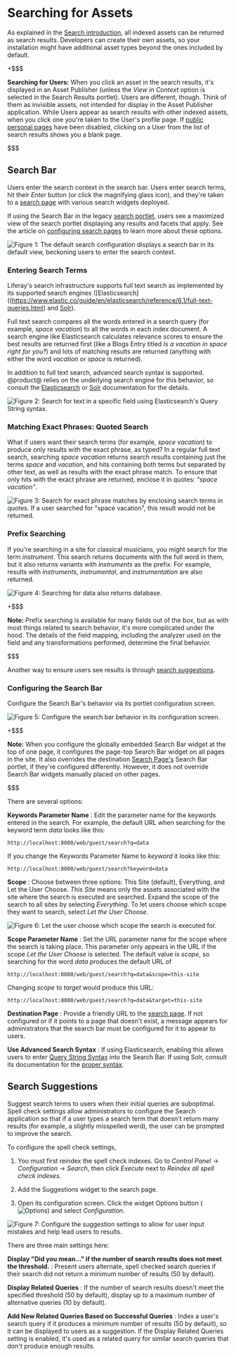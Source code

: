 # Searching for Assets [](id=searching-for-assets)

As explained in the 
[Search introduction](/discover/portal/-/knowledge_base/7-1/search), 
all indexed assets can be returned as search results. Developers can create
their own assets, so your installation might have additional asset types beyond
the ones included by default. 

+$$$

**Searching for Users:** When you click an asset in the search results, it's
displayed in an Asset Publisher (unless the *View in Context* option is selected
in the Search Results portlet). Users are different, though. Think of them as
invisible assets, not intended for display in the Asset Publisher application.
While Users appear as search results with other indexed assets, when you click
one you're taken to the User's profile page. If 
[public personal pages](/discover/portal/-/knowledge_base/7-1/creating-sites#customizing-personal-sites)
have been disabled, clicking on a User from the list of search results shows you a
blank page.

$$$

## Search Bar [](id=search-bar)

Users enter the search context in the search bar. Users enter search terms, hit
their *Enter* button (or click the magnifying glass icon), and they're taken to
a [search page](/discover/portal/-/knowledge_base/7-1/configuring-search-pages)
with various search widgets deployed. 

If using the Search Bar in the legacy 
[search portlet](discover/portal/-/knowledge_base/7-1/configuring-search-pages#legacy-search-experience),
users see a maximized view of the search portlet displaying any results and
facets that apply. See the article on 
[configuring search pages](discover/portal/-/knowledge_base/7-1/configuring-search-pages#legacy-search-experience)
to learn more about these options.

![Figure 1: The default search configuration displays a search bar in its default view,
beckoning users to enter the search context.](../../images/search-bar.png)

### Entering Search Terms [](id=entering-search-terms)

Liferay's search infrastructure supports full text search as implemented by its
supported search engines 
([Elasticsearch]((https://www.elastic.co/guide/en/elasticsearch/reference/6.1/full-text-queries.html)
and 
[Solr](http://lucene.apache.org/solr/features.html)).

Full text search compares all the words entered in a search query (for example,
*space vacation*) to all the words in each index document. A search engine like
Elasticsearch calculates relevance scores to ensure the best results are
returned first (like a Blogs Entry titled *Is a vacation in space right for
you?*) and lots of matching results are returned (anything with either the
word *vacation* or *space* is returned). 

In addition to full text search, advanced search syntax is supported. @product@
relies on the underlying search engine for this behavior, so consult the
[Elasticsearch](https://www.elastic.co/guide/en/elasticsearch/reference/6.1/query-dsl-query-string-query.html#query-string-syntax)
or 
[Solr](https://lucene.apache.org/solr/guide/6_6/query-syntax-and-parsing.html)
documentation for the details.

![Figure 2: Search for text in a specific field using Elasticsearch's Query String syntax.](../../images/search-advanced-syntax.png)

### Matching Exact Phrases: Quoted Search [](id=matching-exact-phrases-quoted-search)

What if users want their search terms (for example, _space vacation_) to produce
only results with the exact phrase, as typed? In a regular full text search,
searching _space vacation_ returns search results containing just the terms
_space_ and _vacation_, and hits containing both terms but separated by other
text, as well as results with the exact phrase match. To ensure that only hits
with the exact phrase are returned, enclose it in quotes: _"space vacation"_.

![Figure 3: Search for exact phrase matches by enclosing search terms in quotes. If a user searched for _"space vacation"_, this result would not be returned.](../../images/search-quoted.png)

### Prefix Searching [](id=prefix-searching)

If you're searching in a site for classical musicians, you might search for the
term *instrument*. This search returns documents with the full word in them, but
it also returns variants with *instruments* as the prefix. For example, results
with *instruments*, *instrumental*, and *instrumentation* are also returned.

![Figure 4: Searching for *data* also returns *database*.](../../images/search-prefix.png)

+$$$

**Note:** Prefix searching is available for many fields out of the box, but as
with most things related to search behavior, it's more complicated under the
hood. The details of the field mapping, including the analyzer used on the field
and any transformations performed, determine the final behavior.

$$$

Another way to ensure users see results is through 
[search suggestions](#search-suggestions).

### Configuring the Search Bar [](id=configuring-the-search-bar)

Configure the Search Bar's behavior via its portlet configuration screen.

![Figure 5: Configure the search bar behavior in its configuration screen.](../../images/search-bar-configuration.png)

+$$$

**Note:** When you configure the globally embedded Search Bar widget at the top
of one page, it configures the page-top Search Bar widget on all pages in the
site. It also overrides the destination 
[Search Page's](discover/portal/-/knowledge_base/7-1/configuring-search-pages) 
Search Bar portlet, if they're configured differently. However, it does not
override Search Bar widgets manually placed on other pages.

$$$

There are several options:

**Keywords Parameter Name**
: Edit the parameter name for the keywords entered in the search. For example,
the default URL when searching for the keyword term _data_ looks like
this: 

    http://localhost:8080/web/guest/search?q=data

If you change the Keywords Parameter Name to _keyword_ it looks like this:

    http://localhost:8080/web/guest/search?keyword=data

**Scope** 
: Choose between three options: This Site (default), Everything, and Let the
User Choose. *This Site* means only the assets associated with the site where the
search is executed are searched. Expand the scope of the search to all sites by
selecting *Everything*. To let users choose which scope they want to search,
select *Let the User Choose*.

![Figure 6: Let the user choose which scope the search is executed for.](../../images/search-scope.png)

**Scope Parameter Name** : Set the URL parameter name for the scope where the
search is taking place. This parameter only appears in the URL if the scope _Let
the User Choose_ is selected. The default value is _scope_, so searching for the
word _data_ produces the default URL of

    http://localhost:8080/web/guest/search?q=data&scope=this-site

Changing _scope_ to _target_ would produce this URL:

    http://localhost:8080/web/guest/search?q=data&target=this-site

**Destination Page**
: Provide a friendly URL to the 
[search page](/discover/portal/-/knowledge_base/7-1/configuring-search-pages).
If not configured or if it points to a page that doesn't exist, a message
appears for administrators that the search bar must be configured for it to
appear to users.

**Use Advanced Search Syntax**
: If using Elasticsearch, enabling this allows users to enter 
[Query String Syntax](https://www.elastic.co/guide/en/elasticsearch/reference/6.1/query-dsl-query-string-query.html#query-string-syntax) 
into the Search Bar. If using Solr, consult its documentation for the 
[proper syntax](https://lucene.apache.org/solr/guide/6_6/query-syntax-and-parsing.html).

## Search Suggestions [](id=search-suggestions)

Suggest search terms to users when their initial queries are suboptimal. Spell
check settings allow administrators to configure the Search application so that
if a user types a search term that doesn't return many results (for example,
a slightly misspelled werd), the user can be prompted to improve the search. 

To configure the spell check settings, 

1.  You must first reindex the spell check indexes. Go to *Control Panel* &rarr;
    *Configuration* &rarr; *Search*, then click *Execute* next to *Reindex all
    spell check indexes*.

2.  Add the Suggestions widget to the search page.

3.  Open its configuration screen. Click the widget Options button (![Options](../../images/icon-app-options.png)) and select *Configuration*.

![Figure 7: Configure the suggestion settings to allow for user input mistakes and help lead users to results.](../../images/search-suggestions.png)

There are three main settings here:

**Display "Did you mean..." if the number of search results does not meet the
threshold.**
: Present users alternate, spell checked search queries if their search did not
return a minimum number of results (50 by default).

**Display Related Queries**
: If the number of search results doesn't meet the specified threshold (50 by
default), display up to a maximum number of alternative queries (10 by default).

**Add New Related Queries Based on Successful Queries**
: Index a user's search query if it produces a minimum number of results (50 by
default), so it can be displayed to users as a suggestion. If the Display
Related Queries setting is enabled, it's used as a related query for similar
search queries that don't produce enough results.

